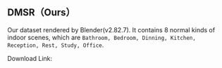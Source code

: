 ## DMSR（Ours）

Our dataset rendered by Blender(v2.82.7). It contains 8 normal kinds of indoor scenes, which are `Bathroom, Bedroom, Dinning, Kitchen, Reception, Rest, Study, Office`.

Download Link:
